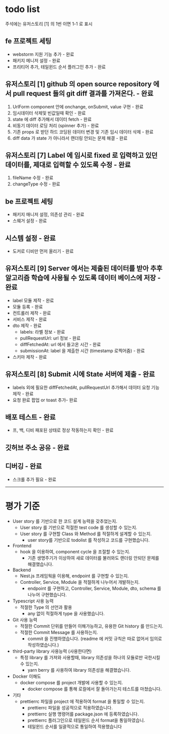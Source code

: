 

# todo list 
주석에는 유저스토리 [1] 의 1번 이면 1-1 로 표시 

## fe 프로젝트 세팅
- webstorm 지원 기능 추가 - 완료 
- 패키지 메니저 설정 - 완료 
- 프리티어 추가,  테일윈드 순서 플러그인 추가 - 완료 


## 유저스토리 [1] github 의 open source repository 에서 pull request 들의 git diff 결과를 가져온다. - 완료 
1. UrlForm component 안에 onchange, onSubmit, value 구현 - 완료 
2. 임시데이터 삭제및 빈값일때 확인 - 완료
3. state 에 diff 추가해서 데이터 fetch - 완료
4. 비동기 데이터 로딩 처리 (spinner 추가) - 완료
5. 기존 props 로 받던 하드 코딩된 데이터 변경 및 기존 임시 데이터 삭제 - 완료
6. diff data 가 state 가 아니라서 랜더링 안되는 문제 해결 - 완료 

## 유저스토리 [7] Label 에 임시로 fixed 로 입력하고 있던 데이터를, 제대로 입력할 수 있도록 수정 - 완료 
1. fileName 수정 - 완료 
2. changeType 수정 - 완료


## be 프로젝트 세팅 
- 패키지 매니저 설정, 의존성 관리 - 완료
- 스웨거 설정 - 완료

## 시스템 설정  - 완료  
- 도커로 디비만 먼저 올리기 - 완료

## 유저스토리 [9] Server 에서는 제출된 데이터를 받아 추후 알고리즘 학습에 사용될 수 있도록 데이터 베이스에 저장 - 완료
- label 모듈 제작 - 완료
- 모듈 등록 - 완료
- 컨트롤러 제작 - 완료
- 서비스 제작 - 완료
- dto 제작 - 완료
  - labels: 라벨 정보 - 완료
  - pullRequestUrl: url 정보 - 완료
  - diffFetchedAt: url 에서 들고온 시간 - 완료
  - submissionAt: label 을 제출한 시간  (timestamp 로찍어줌) - 완료
- 스키마 제작 - 완료 



## 유저스토리 [8] Submit 시에 State 서버에 제출 - 완료
- labels 외에 필요한 diffFetchedAt, pullRequestUrl 추가해서 데이터 요청 기능 제작 - 완료
- 요청 완료 팝업 or toast 추가- 완료

## 배포 테스트  - 완료
- 프, 백, 디비 패포된 상태로 정상 작동하는지 확인 - 완료

## 깃허브 주소 공유 - 완료


## 디버깅 - 완료
- 스크롤 추가 필요 - 완료

---

# 평가 기준 

- User story 를 기반으로 한 코드 설계 능력을 갖추었는지.
    - User story 를 기반으로 적절한 test code 를 생성할 수 있는지.
    - User story 를 구현할 Class 와 Method 를 적절하게 설계할 수 있는지.
      - user story를 기반으로 todolist 를 작성하고 코드를 구현했습니다. 
- Frontend
    - hook 을 이용하여, component cycle 을 조절할 수 있는지.
      - 기존 생명주기가 이상하여 새로 데이터를 불러와도 랜더링 안되던 문제를 해결했습니다.
- Backend
    - Nest.js 프레임웍을 이용해, endpoint 를 구현할 수 있는지.
    - Controller, Service, Module 을 적절하게 나누어서 개발하는지.
      - endpoint 를 구현하고, Controller, Service, Module, dto, schema 를 나누어 구현했습니다.
- Typescript 사용 능력
    - 적절한 Type 의 선언과 활용
      - any 없이 적절하게 type 을 사용했습니다.
- Git 사용 능력
    - 적절한 Commit 단위를 만들어 이해가능하고, 유용한 Git history 를 만드는지.
    - 적절한 Commit Message 를 사용하는지.
      - commit 을 진행하였습니다. (readme 에 커밋 규칙은 따로 없어서 임의로 작성하였습니다.)
- third-party library 사용능력 (사용한다면)
    - 특정 library 를 가져와 사용할때, library 의존성을 하나의 모듈로만 국한시킬 수 있는지.
      - yarn berry 를 사용하여 library 의존성을 해결했습니다.
- Docker 이해도
    - docker compose 를 project 개발에 사용할 수 있는지.
      - docker compose 를 통해 로컬에서 잘 돌아가는지 테스트를 마쳤습니다.
- 기타
    - prettierrc 파일을 project 에 적용하여 format 을 통일할 수 있는지.
        - prettierrc 파일을 성공적으로 적용하였습니다.
        - prettierrc 실행 명령어를 package.json 에 등록하였습니다. 
        - prettierrc 플러그인으로 테일윈드 순서 format을 통일하였습니.
        - 테일윈드 순서를 일괄적으로 통일하여 적용했습니다 


